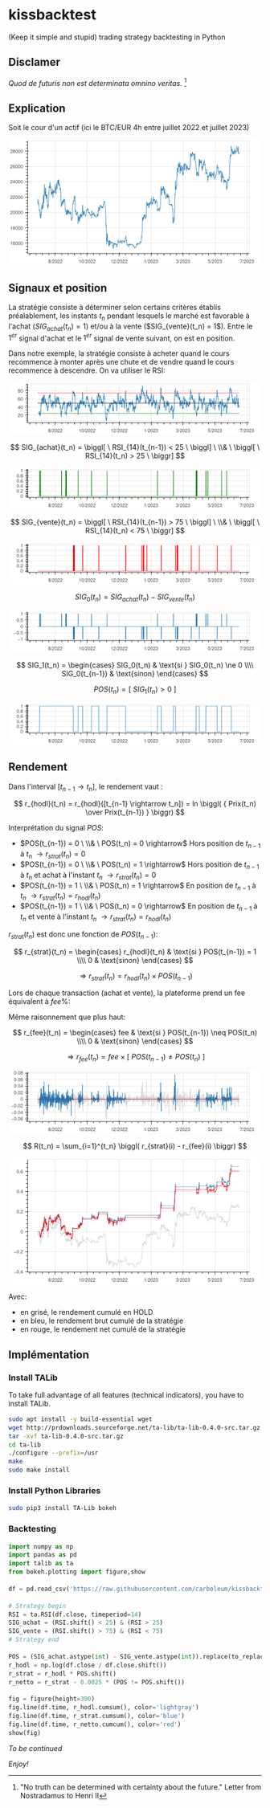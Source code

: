 # kissbacktest
(Keep it simple and stupid) trading strategy backtesting in Python

## Disclamer

_Quod de futuris non est determinata omnino veritas._ [^1]

[^1]: "No truth can be determined with certainty about the future." Letter from Nostradamus to Henri II

## Explication

Soit le cour d'un actif (ici le BTC/EUR 4h entre juillet 2022 et juillet 2023)

<p align="center"><img src="img/2023-08-21 20:13:08.179580841 +0200.png"></p>

## Signaux et position

La stratégie consiste à déterminer selon certains critères établis préalablement, les instants $t_n$ pendant lesquels le marché est favorable à l'achat ($SIG_{achat}(t_n) = 1$) et/ou à la vente (\$SIG_{vente}(t_n) = 1$). Entre le $1^{er}$ signal d'achat et le $1^{er}$ signal de vente suivant, on est en position.

Dans notre exemple, la stratégie consiste à acheter quand le cours recommence à monter après une chute et de vendre quand le cours recommence à descendre. On va utiliser le RSI:

<p align="center"><img src="img/2023-08-21 20:13:14.203368676 +0200.png"></p>

$$ SIG_{achat}(t_n) = \biggl[ \  RSI_{14}(t_{n-1}) < 25 \  \biggl] \ \\& \ \biggl[ \  RSI_{14}(t_n) > 25 \  \biggr] $$

<p align="center"><img src="img/2023-08-21 20:13:19.063197571 +0200.png"></p>

$$ SIG_{vente}(t_n) = \biggl[ \  RSI_{14}(t_{n-1}) > 75 \  \biggl] \ \\& \ \biggl[ \  RSI_{14}(t_n) < 75 \  \biggr] $$

<p align="center"><img src="img/2023-08-21 20:13:24.730998091 +0200.png"></p>

$$ SIG_0(t_n) = SIG_{achat}(t_n) - SIG_{vente}(t_n) $$

<p align="center"><img src="img/2023-08-21 20:13:36.390587965 +0200.png"></p>

$$ SIG_1(t_n) = \begin{cases} SIG_0(t_n) & \text{si } SIG_0(t_n) \ne 0 \\\\ SIG_0(t_{n-1}) & \text{sinon} \end{cases} $$

$$ POS(t_n) = \biggl[ \  SIG_1(t_n) > 0 \  \biggr] $$

<p align="center"><img src="img/2023-08-21 20:13:41.642403336 +0200.png"></p>

## Rendement

Dans l'interval $[t_{n-1} \rightarrow t_n]$, le rendement vaut :

$$ r_{hodl}(t_n) = r_{hodl}([t_{n-1} \rightarrow t_n]) = ln \biggl( { Prix(t_n) \over Prix(t_{n-1}) } \biggr) $$

Interprétation du signal $POS$:

  * $POS(t_{n-1}) = 0 \  \\& \  POS(t_n) = 0 \rightarrow$ Hors position de $t_{n-1}$ à $t_n$ $\rightarrow r_{strat}(t_n) = 0$
  * $POS(t_{n-1}) = 0 \  \\& \  POS(t_n) = 1 \rightarrow$ Hors position de $t_{n-1}$ à $t_n$ et achat à l'instant $t_n$ $\rightarrow r_{strat}(t_n) = 0$
  * $POS(t_{n-1}) = 1 \  \\& \  POS(t_n) = 1 \rightarrow$ En position de $t_{n-1}$ à $t_n$ $\rightarrow r_{strat}(t_n) = r_{hodl}(t_n)$
  * $POS(t_{n-1}) = 1 \  \\& \  POS(t_n) = 0 \rightarrow$ En position de $t_{n-1}$ à $t_n$ et vente à l'instant $t_n$ $\rightarrow r_{strat}(t_n) = r_{hodl}(t_n)$

$r_{strat}(t_n)$ est donc une fonction de $POS(t_{n-1})$:

$$ r_{strat}(t_n) = \begin{cases} r_{hodl}(t_n) & \text{si } POS(t_{n-1}) = 1 \\\\ 0 & \text{sinon} \end{cases}  $$

$$ \Rightarrow r_{strat}(t_n) = r_{hodl}(t_n) \times POS(t_{n-1}) $$

Lors de chaque transaction (achat et vente), la plateforme prend un fee équivalent à $fee \%$:

Même raisonnement que plus haut:

$$ r_{fee}(t_n) = \begin{cases} fee & \text{si } POS(t_{n-1}) \neq POS(t_n) \\\\ 0 & \text{sinon} \end{cases} $$

$$ \Rightarrow r_{fee}(t_n) = fee \times \biggl[ \ POS(t_{n-1}) \neq POS(t_n) \ \biggr] $$

<p align="center"><img src="img/2023-08-21 20:13:46.774222986 +0200.png"></p>

$$ R(t_n) = \sum_{i=1}^{t_n} \biggl( r_{strat}(i) - r_{fee}(i) \biggr) $$

<p align="center"><img src="img/2023-08-21 20:13:52.218031736 +0200.png"></p>

Avec:
  * en grisé, le rendement cumulé en HOLD
  * en bleu, le rendement brut cumulé de la stratégie
  * en rouge, le rendement net cumulé de la stratégie 

## Implémentation

### Install TALib

To take full advantage of all features (technical indicators), you have to install TALib.

```bash
sudo apt install -y build-essential wget
wget http://prdownloads.sourceforge.net/ta-lib/ta-lib-0.4.0-src.tar.gz
tar -xvf ta-lib-0.4.0-src.tar.gz
cd ta-lib
./configure --prefix=/usr
make
sudo make install
```

### Install Python Libraries

```bash
sudo pip3 install TA-Lib bokeh
```

### Backtesting

```python
import numpy as np
import pandas as pd
import talib as ta
from bokeh.plotting import figure,show

df = pd.read_csv('https://raw.githubusercontent.com/carboleum/kissbacktest/main/btceur_4h.csv')

# Strategy begin
RSI = ta.RSI(df.close, timeperiod=14)
SIG_achat = (RSI.shift() < 25) & (RSI > 25)
SIG_vente = (RSI.shift() > 75) & (RSI < 75)
# Strategy end

POS = (SIG_achat.astype(int) - SIG_vente.astype(int)).replace(to_replace=0, method='ffill') > 0
r_hodl = np.log(df.close / df.close.shift())
r_strat = r_hodl * POS.shift()
r_netto = r_strat - 0.0025 * (POS != POS.shift())

fig = figure(height=300)
fig.line(df.time, r_hodl.cumsum(), color='lightgray')
fig.line(df.time, r_strat.cumsum(), color='blue')
fig.line(df.time, r_netto.cumcum(), color='red')
show(fig)
```

_To be continued_

_Enjoy!_
